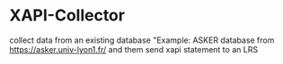 # XAPI-Collector
collect data from an existing database "Example: ASKER database from  https://asker.univ-lyon1.fr/
and them send xapi statement to an LRS
